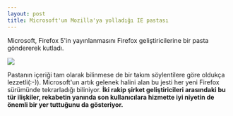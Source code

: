 ```yaml
---
layout: post
title: Microsoft'un Mozilla'ya yolladığı IE pastası
---
```


Microsoft, Firefox 5'in yayınlanmasını Firefox geliştiricilerine bir pasta
göndererek kutladı.

<img src="https://github.com/gceylan/file/ie-firefox.png"/>

Pastanın içeriği tam olarak bilinmese de bir takım söylentilere göre oldukça
lezzetli(:-)). Microsoft'un artık gelenek halini alan bu jesti her yeni Firefox
sürümünde tekrarladığı biliniyor. **İki rakip şirket geliştiricileri arasındaki bu
tür ilişkiler, rekabetin yanında son kullanıcılara hizmette iyi niyetin de
önemli bir yer tuttuğunu da gösteriyor.**
